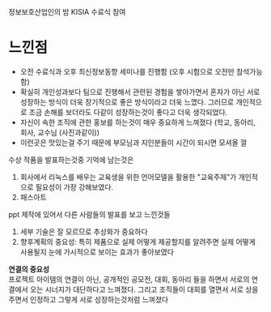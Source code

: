 정보보호산업인의 밤 KISIA 수료식 참여

# 느낀점
- 오전 수료식과 오후 최신정보동향 세미나를 진행함 (오후 시험으로 오전만 참석가능함)
- 확실히 개인성과보다 팀으로 진행해서 관련된 경험을 쌓아가면서 혼자가 아닌 서로 성장하는 방식이 더욱 장기적으로 좋은 방식이라고 더욱 느꼈다. 그러므로 개인적으로 조금 손해를 보더라도 다같이 성장하는것이 좋다고 더욱  생각되었다.
- 자신이 속한 조직에 관한 홍보를 하는것이 매우 중요하게 느껴졌다 (학교, 동아리, 회사, 교수님 (사진과같이))
- 이런곳은 맛있는걸 주기 때문에 부모님과 지인분들이 시간이 되시면 모셔올 껄

수상 작품을 발표하는것중 기억에 남는것은 
1. 회사에서 리눅스를 배우는 교육생을 위한 언어모델을 활용한 "교육주제"가 개인적으로 필요성이 가장 강해보였다.
2. 패스아트

ppt 제작에 있어서 다른 사람들의 발표를 보고 느낀것들
1. 세부 기술은 잘 모르므로 추상화가 중요하다
2. 향후계획의 중요성: 특히 제품으로 실제 어떻게 제공할지를 알려주면 실제 어떻게 사용될지 눈에 가시적으로 보이는 효과가 좋아보였다

**연결의 중요성**  
프로젝트 아이템의 연결이 아닌, 공개적인 공모전, 대회, 동아리 들을 하면서 서로의 연결에서 오는 시너지가 대단하다고 느껴졌다. 그리고 조직들이 대회를 열면서 서로 상을 주면서 인정하고 그렇게 서로 성장하는것처럼 느껴졌다
